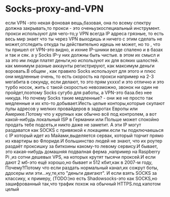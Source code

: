 # Socks-proxy-and-VPN 
если VPN -это некая фоновая вещь,базовая, она по всему спектру должна закрывать,то прокси -  это оченьузкоспециальный инструмент. прокси  используют для чего-то,у VPN  всегда IP адреса грязные, то есть весь мир знает что ты через VPN  выходишь и ничего  с   этим сделать  не  может,отследить откуда ты действительно идешь не   может, но  то , что ты пришел от VPN-это видно, и ихние IP-шники везде спалено и в базах и так и сяк. а у Socks IP-у них должны быть чистые. в этом их смысл и за это им люди платят деньги,но используют их для всяких шалостей. как минимум разные аккаунты регистрируют, как максимум деньги воровать.В общем , как правило Socks используют для этого и плюс они медленные очень, то есть скорость на прокси например на 2-3 мегабита в секунду, если делают, то это прям ухххх!
и это отлично и это турбо носок, жить с такой скоростью невозможно, звонок ни один не пройдет,поэтому Socks сугубо для работы, а VPN-это база.без нее никуда. Но почему Socks такие медленные? - они же не просто так медленные и их кто-то добывает.Иесть целые конторы,которые скупают пулы адресов у мелких провайдеров в задротах Европы или Америке.Потому что у крупных как обычно всё под контролем, а вот какой-нибудь локальный ISP в Германии или Польше может спокойно продать тебе подсеть,и никто даже не заметит. А эти IP могут раздаватся как SOCKS с привязкой к локациям.если ты подключаешься с IP который идет из Майами,выделяется сервак, который торчит прямо из квартиры во Флориде.И большинство людей не знают, что их роутер раздаёт проксишку за биткоины какому-то левому сервису.И бывает, это какая-нибудь домашняя подвалная ферма ,например на Raspberry Pi ,из сотни дешевых VPS, на которых крутят тысячи проксей.И если дают 2 мб-это ещё хорошо,но бывает и 512 кбит,как в 2007-м году, Почему?Потому что если раздать нормальный канал,их сожрут боты, ддосеры или эти...ну,те,кто "деньги двигают". И если взять SOCKS за классику, к примеру, (TODO:)но есть Shadowsocks-это как SOCKS,но зашифрованный так,что трафик похож на обычный HTTPS.под капотом целый     